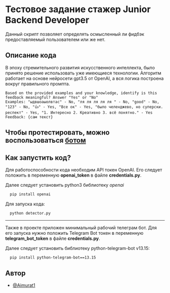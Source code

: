 
# Тестовое задание стажер Junior Backend Developer

Данный  скрипт позволяет определять осмысленный ли фидбэк предоставляемый пользователем или же нет.



## Описание кода
В эпоху стремительного развития искусственного интеллекта, было принято решение использовать уже имеющиеся технологии. Алгоритм работает на основе нейросети gpt3.5 от OpenAI, а вся логика построена вокруг правильного промпта. 

```
Based on the provided examples and your knowledge, identify is this feedback meaningful? Answer "Yes" or "No"
Examples: "ыдвшоаыолвтас" - No, "ля ля ля ля ля " - No, "good" - No, "123" - No, "👍" - Yes, "Все ок" - Yes, "было челенджево, но суперски. респект" - Yes, "1. Интересно 2. Креативно 3. всё понятно." - Yes
Feedback: {сам текст}
```

## Чтобы протестировать, можно воспользоваться [ботом](https://t.me/boto_test_task_bot)

## Как запустить код?

Для работоспособности кода необходим API токен OpenAI. Его следует положить в переменную **openai_token** в файле **credentials.py**.

Далее следует установить python3 библиотеку *openai*

```bash
  pip install openai
```

Для запуска кода:
```bash
  python detector.py
```
___

Также в проекте приложен минимальный рабочий телеграм бот. Для его запуска нужно положить Telegram Bot токен в переменную **telegram_bot_token** в файле **credentials.py**.

Далее следует установить библиотеку python-telegram-bot v13.15:
```bash
  pip install python-telegram-bot==13.15
```


## Автор

- [@Aimurat1](https://github.com/Aimurat1)

